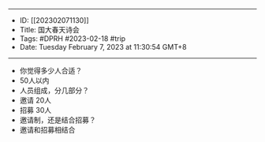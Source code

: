 - --
- ID: [[202302071130]]
- Title:  国大春天诗会
- Tags: #DPRH #2023-02-18 #trip
- Date: Tuesday February 7, 2023 at 11:30:54 GMT+8
- --
- 你觉得多少人合适？
- 50人以内
- 人员组成，分几部分？
- 邀请 20人
- 招募 30人
- 邀请制，还是结合招募？
- 邀请和招募相结合
